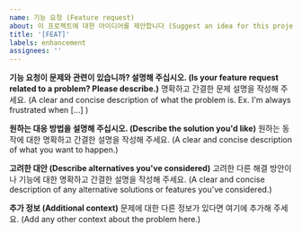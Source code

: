 ```yaml
---
name: 기능 요청 (Feature request)
about: 이 프로젝트에 대한 아이디어를 제안합니다 (Suggest an idea for this project)
title: '[FEAT]'
labels: enhancement
assignees: ''
---
```


**기능 요청이 문제와 관련이 있습니까? 설명해 주십시오. (Is your feature request related to a problem? Please describe.)**
명확하고 간결한 문제 설명을 작성해 주세요. (A clear and concise description of what the problem is. Ex. I'm always frustrated when [...] )

**원하는 대응 방법을 설명해 주십시오. (Describe the solution you'd like)**
원하는 동작에 대한 명확하고 간결한 설명을 작성해 주세요. (A clear and concise description of what you want to happen.)

**고려한 대안 (Describe alternatives you've considered)**
고려한 다른 해결 방안이나 기능에 대한 명확하고 간결한 설명을 작성해 주세요. (A clear and concise description of any alternative solutions or features you've considered.)

**추가 정보 (Additional context)**
문제에 대한 다른 정보가 있다면 여기에 추가해 주세요. (Add any other context about the problem here.)
